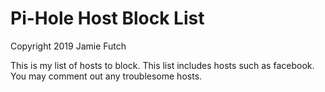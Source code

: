 # Pi-Hole Host Block List
Copyright 2019 Jamie Futch

This is my list of hosts to block.  This list includes hosts such as facebook.  You may comment out any troublesome hosts.